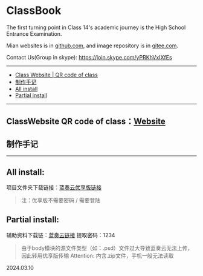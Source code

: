 # ClassBook
The first turning point in Class 14's academic journey is the High School Entrance Examination.

Mian websites is in [github.com](https://github.com/lovcoxin/classbook), and image repository is in [gitee.com](https://gitee.com/lycolovcoxin/classbook).

Contact Us(Group in skype): https://join.skype.com/yPRKhVxIXfEs

---

  * [Class Website | QR code of class](#classwebsite-qr-code-of-class：website)
  * [制作手记](#制作手记)
  * [All install](#all-install)
  * [Partial install](#partial-install)

---

## ClassWebsite QR code of class：[Website](https://lxxgd.github.io/)


## 制作手记

---

## All install:
项目文件夹下载链接：[蓝奏云优享版链接](https://www.ilanzou.com/s/ibr1yYy)
> 注：优享版不需要密码 / 需要登陆

## Partial install:
辅助资料下载链：[蓝奏云链接](https://lovcoxin.lanzout.com/iAFYx1qvfjfi)
提取密码：1234

> 由于body模块的源文件类型（如：.psd）文件过大导致蓝奏云无法上传，因此转用优享版传输
> Attention: 内含.zip文件，手机一般无法读取

2024.03.10


